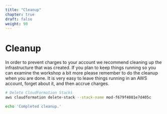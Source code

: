 ```yaml
---
title: "Cleanup"
chapter: true
draft: false
weight: 90
---
```


# Cleanup

In order to prevent charges to your account we recommend cleaning up the infrastructure that was created. If you plan to keep things running so you can examine the workshop a bit more please remember to do the cleanup when you are done. It is very easy to leave things running in an AWS account, forget about it, and then accrue charges.

```bash
# Delete CloudFormation Stacks
aws cloudformation delete-stack --stack-name mod-f679f4081e7d405c

echo 'Completed cleanup.'
```